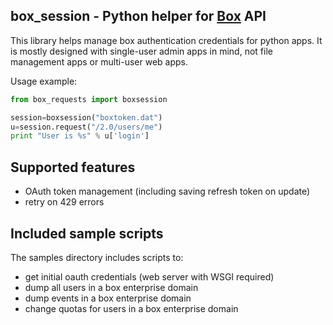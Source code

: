 box_session - Python helper for [Box](http://box.com) API
-----------------------------------------------------------

This library helps manage box authentication credentials for python apps.
It is mostly designed with single-user admin apps in mind, not file management
apps or multi-user web apps.

Usage example:

```python
from box_requests import boxsession

session=boxsession("boxtoken.dat")
u=session.request("/2.0/users/me")
print "User is %s" % u['login']
```



Supported features
----------------------------

- OAuth token management (including saving refresh token on update)
- retry on 429 errors


Included sample scripts
----------------------------
The samples directory includes scripts to:

- get initial oauth credentials (web server with WSGI required)
- dump all users in a box enterprise domain
- dump events in a box enterprise domain
- change quotas for users in a box enterprise domain
